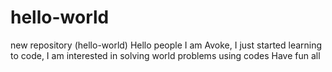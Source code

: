 # hello-world
new repository (hello-world)
Hello people
I am Avoke, I just started learning to code, I am interested in solving world problems using codes
Have fun all

